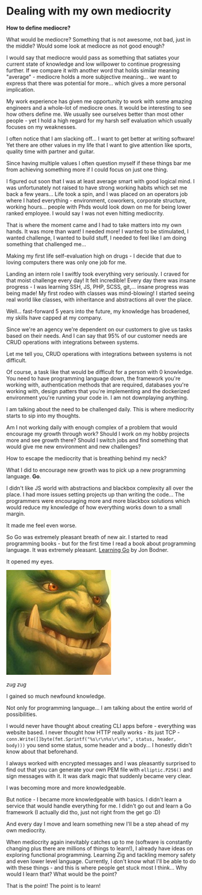 # Dealing with my own mediocrity

**How to define mediocre?**

What would be mediocre? Something that is not awesome, not bad, just in the middle? Would some look at mediocre as not good enough?

I would say that mediocre would pass as something that satiates your current state of knowledge and low willpower to continue progressing further. If we compare it with another word that holds similar meaning "average" - mediocre holds a more subjective meaning... we want to express that there was potential for more... which gives a more personal implication.

My work experience has given me opportunity to work with some amazing engineers and a whole-lot of mediocre ones. It would be interesting to see how others define me. We usually see ourselves better than most other people - yet I hold a high regard for my harsh self evaluation which usually focuses on my weaknesses.

I often notice that I am slacking off... I want to get better at writing software! Yet there are other values in my life that I want to give attention like sports, quality time with partner and guitar.

Since having multiple values I often question myself if these things bar me from achieving something more if I could focus on just one thing.

I figured out soon that I was at least average smart with good logical mind. I was unfortunately not raised to have strong working habits which set me back a few years... Life took a spin, and I was placed on an operators job where I hated everything - environment, coworkers, corporate structure, working hours... people with Phds would look down on me for being lower ranked employee. I would say I was not even hitting mediocrity.

That is where the moment came and I had to take matters into my own hands.
It was more than want! I needed more! I wanted to be stimulated, I wanted challenge, I wanted to build stuff, I needed to feel like I am doing something that challenged me...

Making my first life self-evaluation high on drugs - I decide that due to loving computers there was only one job for me.

Landing an intern role I swiftly took everything very seriously. I craved for that moist challenge every day! It felt incredible! Every day there was insane progress - I was learning SSH, JS, PHP, SCSS, git,... insane progress was being made! My first rodeo with classes was mind-blowing! I started seeing real world like classes, with inheritance and abstractions all over the place.

Well... fast-forward 5 years into the future, my knowledge has broadened, my skills have capped at my company.

Since we're an agency we're dependent on our customers to give us tasks based on their needs. And I can say that 95% of our customer needs are CRUD operations with integrations between systems.

Let me tell you, CRUD operations with integrations between systems is not difficult.

Of course, a task like that would be difficult for a person with 0 knowledge. You need to have programming language down, the framework you're working with, authentication methods that are required, databases you're working with, design patters that you're implementing and the dockerized environment you're running your code in. I am not downplaying anything.

I am talking about the need to be challenged daily. This is where mediocrity starts to sip into my thoughts.

Am I not working daily with enough complex of a problem that would encourage my growth through work? Should I work on my hobby projects more and see growth there? Should I switch jobs and find something that would give me new environment and new challenges?

How to escape the mediocrity that is breathing behind my neck?

What I did to encourage new growth was to pick up a new programming language. **Go**.

I didn't like JS world with abstractions and blackbox complexity all over the place. I had more issues setting projects up than writing the code... The programmers were encouraging more and more blackbox solutions which would reduce my knowledge of how everything works down to a small margin.

It made me feel even worse.

So Go was extremely pleasant breath of new air. I started to read programming books - but for the first time I read a book about programming language. It was extremely pleasant. [Learning Go](https://www.oreilly.com/library/view/learning-go/9781492077206/) by Jon Bodner.

It opened my eyes.

![image](/public/assets/zugzug.jpg)

_zug zug_


I gained so much newfound knowledge.

Not only for programming language... I am talking about the entire world of possibilities.

I would never have thought about creating CLI apps before - everything was website based. I never thought how HTTP really works - its just TCP - `conn.Write([]byte(fmt.Sprintf("%s\r\n%s\r\n%s", status, header, body)))` you send some status, some header and a body... I honestly didn't know about that beforehand.

I always worked with encrypted messages and I was pleasantly surprised to find out that you can generate your own PEM file with `elliptic.P256()` and sign messages with it. It was dark magic that suddenly became very clear.

I was becoming more and more knowledgeable.

But notice - I became more knowledgeable with basics. I didn't learn a service that would handle everything for me. I didn't go out and learn a Go framework (I actually did tho, just not right from the get go :D)

And every day I move and learn something new I'll be a step ahead of my own mediocrity.

When mediocrity again inevitably catches up to me (software is constantly changing plus there are millions of things to learn!), I already have ideas on exploring functional programming. Learning Zig and tackling memory safety and even lower level language. Currently, I don't know what I'll be able to do with these things - and this is where people get stuck most I think... Why would I learn that? What would be the point?

That is the point! The point is to learn!